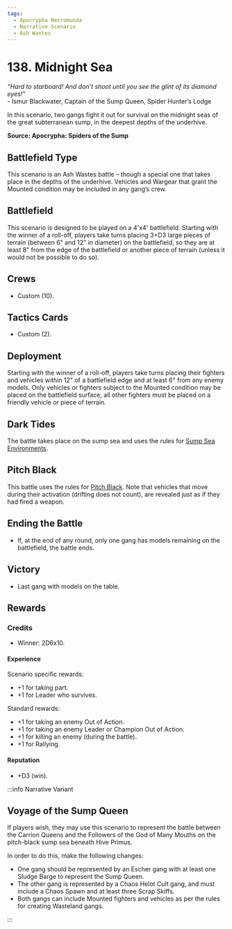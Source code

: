 ```yaml
---
tags:
  - Apocrypha Necromunda
  - Narrative Scenario
  - Ash Wastes
---
```


# 138. Midnight Sea

_“Hard to starboard! And don’t shoot until you see the glint of its diamond eyes!”_  
\- Ismur Blackwater, Captain of the Sump Queen, Spider Hunter’s Lodge

In this scenario, two gangs fight it out for survival on the midnight seas of the great subterranean sump, in the
deepest depths of the underhive.

**Source: Apocrypha: Spiders of the Sump**

## Battlefield Type

This scenario is an Ash Wastes battle – though
a special one that takes place in the depths of
the underhive. Vehicles and Wargear that grant
the Mounted condition may be included in any
gang’s crew.

## Battlefield

This scenario is designed to be played on a 4'x4'
battlefield. Starting with the winner of a roll-off,
players take turns placing 3+D3 large pieces of terrain
(between 6" and 12" in diameter) on the battlefield,
so they are at least 8" from the edge of the battlefield
or another piece of terrain (unless it would not be
possible to do so).

## Crews

- Custom (10).

## Tactics Cards

- Custom (2).

## Deployment

Starting with the winner of a roll-off, players take turns placing their fighters and vehicles within 12"
of a battlefield edge and at least 6" from any enemy models. Only vehicles or fighters subject to the
Mounted condition may be placed on the battlefield
surface, all other fighters must be placed on a friendly
vehicle or piece of terrain.

## Dark Tides

The battle takes place on the sump sea and uses the rules for [Sump Sea Environments](/docs/arbitrator-tools/apocrypha-optional-rules#sump-sea-environments).

## Pitch Black

This battle uses the rules for [Pitch Black](/docs/battlefield-setup/scenario-rules#pitch-black--visibility). Note that vehicles that move during their activation (drifting does not count), are revealed just as if they had fired a weapon.

## Ending the Battle

- If, at the end of any round, only one gang has models remaining on the battlefield, the battle ends.

## Victory

- Last gang with models on the table.

## Rewards

### Credits

- Winner: 2D6x10.

#### Experience

Scenario specific rewards:

- +1 for taking part.
- +1 for Leader who survives.

Standard rewards:

- +1 for taking an enemy Out of Action.
- +1 for taking an enemy Leader or Champion Out of Action.
- +1 for killing an enemy (during the battle).
- +1 for Rallying.

#### Reputation

- +D3 (win).

:::info Narrative Variant

## Voyage of the Sump Queen

If players wish, they may use this scenario to represent the battle between the Carrion Queens and the Followers of the God of Many Mouths on the pitch-black sump sea beneath Hive Primus.

In order to do this, make the following changes:

- One gang should be represented by an Escher gang with at least one Sludge Barge to represent the Sump Queen.
- The other gang is represented by a Chaos Helot Cult gang, and must include a Chaos Spawn and at least three Scrap Skiffs.
- Both gangs can include Mounted fighters and vehicles as per the rules for creating Wasteland gangs.

:::
